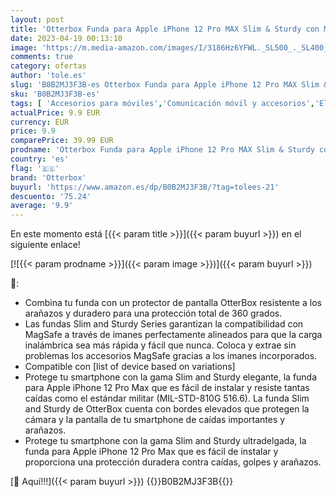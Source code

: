 ```yaml
---
layout: post
title: 'Otterbox Funda para Apple iPhone 12 Pro MAX Slim & Sturdy con MagSafe  Resistente a Golpes y caídas  Ultra-Fina  Funda Protectora Fina  Testada con los estándares Militares anticaídas  Verde'
date: 2023-04-19 00:13:10
image: 'https://m.media-amazon.com/images/I/3186Hz6YFWL._SL500_._SL400_.jpg'
comments: true
category: ofertas
author: 'tole.es'
slug: 'B0B2MJ3F3B-es Otterbox Funda para Apple iPhone 12 Pro MAX Slim & Sturdy...'
sku: 'B0B2MJ3F3B-es'
tags: [ 'Accesorios para móviles','Comunicación móvil y accesorios','Electrónica','Mantenimiento, cuidado y reparaciones de teléfonos móviles','Protectores de pantalla para móviles','apple','iphone','otterbox','🇪🇸', ]
actualPrice: 9.9 EUR
currency: EUR
price: 9.9
comparePrice: 39.99 EUR
prodname: 'Otterbox Funda para Apple iPhone 12 Pro MAX Slim & Sturdy con MagSafe  Resistente a Golpes y caídas  Ultra-Fina  Funda Protectora Fina  Testada con los estándares Militares anticaídas  Verde'
country: 'es'
flag: '🇪🇸'
brand: 'Otterbox'
buyurl: 'https://www.amazon.es/dp/B0B2MJ3F3B/?tag=tolees-21'
descuento: '75.24'
average: '9.9'
---
```


En este momento está [{{< param title >}}]({{< param buyurl >}}) en el siguiente enlace!

[![{{< param prodname >}}]({{< param image >}})]({{< param buyurl >}})

🔎:

- Combina tu funda con un protector de pantalla OtterBox resistente a los arañazos y duradero para una protección total de 360 grados.
- Las fundas Slim and Sturdy Series garantizan la compatibilidad con MagSafe a través de imanes perfectamente alineados para que la carga inalámbrica sea más rápida y fácil que nunca. Coloca y extrae sin problemas los accesorios MagSafe gracias a los imanes incorporados.
- Compatible con [list of device based on variations]
- Protege tu smartphone con la gama Slim and Sturdy elegante, la funda para Apple iPhone 12 Pro Max que es fácil de instalar y resiste tantas caídas como el estándar militar (MIL-STD-810G 516.6). La funda Slim and Sturdy de OtterBox cuenta con bordes elevados que protegen la cámara y la pantalla de tu smartphone de caídas importantes y arañazos.
- Protege tu smartphone con la gama Slim and Sturdy ultradelgada, la funda para Apple iPhone 12 Pro Max que es fácil de instalar y proporciona una protección duradera contra caídas, golpes y arañazos.

[🛒 Aquí!!!]({{< param buyurl >}})
{{<world>}}B0B2MJ3F3B{{</world>}}
